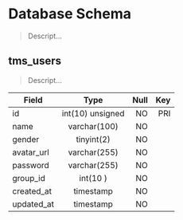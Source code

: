 # Database Schema
> Descript...

## tms_users
> Descript...

| Field      | Type             | Null | Key |
| ---------- |:----------------:| ----:| ---:| 
| id         | int(10) unsigned | NO   | PRI |
| name       | varchar(100)     | NO   |     |
| gender     | tinyint(2)       | NO   |     |
| avatar_url | varchar(255)     | NO   |     |
| password   | varchar(255)     | NO   |     |
| group_id   | int(10   )       | NO   |     |
| created_at | timestamp        | NO   |     |
| updated_at | timestamp        | NO   |     |

 
